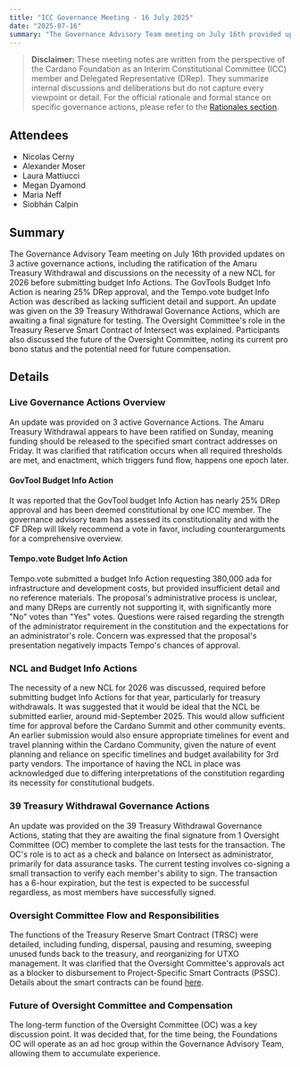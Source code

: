 ```yaml
---
title: "ICC Governance Meeting - 16 July 2025"
date: "2025-07-16"
summary: "The Governance Advisory Team meeting on July 16th provided updates on 3 active governance actions, including the ratification of the Amaru Treasury Withdrawal and discussions on the necessity of a new NCL for 2026 before submitting budget Info Actions. The GovTools Budget Info Action is nearing 25% DRep approval, and the Tempo.vote budget Info Action was described as lacking sufficient detail and support. An update was given on the 39 Treasury Withdrawal Governance Actions, which are awaiting a final signature for testing. The Oversight Committee's role in the Treasury Reserve Smart Contract of Intersect was explained. Participants also discussed the future of the Oversight Committee, noting its current pro bono status and the potential need for future compensation."
---
```


> **Disclaimer:** These meeting notes are written from the perspective of the Cardano Foundation as an Interim Constitutional Committee (ICC) member and Delegated Representative (DRep). They summarize internal discussions and deliberations but do not capture every viewpoint or detail. For the official rationale and formal stance on specific governance actions, please refer to the [Rationales section](../Rationales/README.md).

## Attendees  

- Nicolas Cerny
- Alexander Moser
- Laura Mattiucci
- Megan Dyamond
- Maria Neff
- Siobhán Calpin

## Summary  

The Governance Advisory Team meeting on July 16th provided updates on 3 active governance actions, including the ratification of the Amaru Treasury Withdrawal and discussions on the necessity of a new NCL for 2026 before submitting budget Info Actions. The GovTools Budget Info Action is nearing 25% DRep approval, and the Tempo.vote budget Info Action was described as lacking sufficient detail and support. An update was given on the 39 Treasury Withdrawal Governance Actions, which are awaiting a final signature for testing. The Oversight Committee's role in the Treasury Reserve Smart Contract of Intersect was explained. Participants also discussed the future of the Oversight Committee, noting its current pro bono status and the potential need for future compensation.

## Details  

### Live Governance Actions Overview

An update was provided on 3 active Governance Actions. The Amaru Treasury Withdrawal appears to have been ratified on Sunday, meaning funding should be released to the specified smart contract addresses on Friday. It was clarified that ratification occurs when all required thresholds are met, and enactment, which triggers fund flow, happens one epoch later.

#### GovTool Budget Info Action

It was reported that the GovTool budget Info Action has nearly 25% DRep approval and has been deemed constitutional by one ICC member. The governance advisory team has assessed its constitutionality and with the CF DRep will likely recommend a vote in favor, including counterarguments for a comprehensive overview.

#### Tempo.vote Budget Info Action

Tempo.vote submitted a budget Info Action requesting 380,000 ada for infrastructure and development costs, but provided insufficient detail and no reference materials. The proposal's administrative process is unclear, and many DReps are currently not supporting it, with significantly more "No" votes than "Yes" votes. Questions were raised regarding the strength of the administrator requirement in the constitution and the expectations for an administrator's role. Concern was expressed that the proposal's presentation negatively impacts Tempo's chances of approval.

### NCL and Budget Info Actions

The necessity of a new NCL for 2026 was discussed, required before submitting budget Info Actions for that year, particularly for treasury withdrawals. It was suggested that it would be ideal that the NCL be submitted earlier, around mid-September 2025. This would allow sufficient time for approval before the Cardano Summit and other community events. An earlier submission would also ensure appropriate timelines for event and travel planning within the Cardano Community, given the nature of event planning and reliance on specific timelines and budget availability for 3rd party vendors. The importance of having the NCL in place was acknowledged due to differing interpretations of the constitution regarding its necessity for constitutional budgets.

### 39 Treasury Withdrawal Governance Actions

An update was provided on the 39 Treasury Withdrawal Governance Actions, stating that they are awaiting the final signature from 1 Oversight Committee (OC) member to complete the last tests for the transaction. The OC's role is to act as a check and balance on Intersect as administrator, primarily for data assurance tasks. The current testing involves co-signing a small transaction to verify each member's ability to sign. The transaction has a 6-hour expiration, but the test is expected to be successful regardless, as most members have successfully signed.

### Oversight Committee Flow and Responsibilities

The functions of the Treasury Reserve Smart Contract (TRSC) were detailed, including funding, dispersal, pausing and resuming, sweeping unused funds back to the treasury, and reorganizing for UTXO management. It was clarified that the Oversight Committee's approvals act as a blocker to disbursement to Project-Specific Smart Contracts (PSSC). Details about the smart contracts can be found [here](https://docs.intersectmbo.org/cardano-facilitation-services/cardano-budget/intersect-administration-services/smart-contracts-as-part-of-our-administration).

### Future of Oversight Committee and Compensation

The long-term function of the Oversight Committee (OC) was a key discussion point. It was decided that, for the time being, the Foundations OC will operate as an ad hoc group within the Governance Advisory Team, allowing them to accumulate experience.